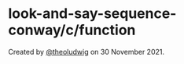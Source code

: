# look-and-say-sequence-conway/c/function

Created by [@theoludwig](https://github.com/theoludwig) on 30 November 2021.
